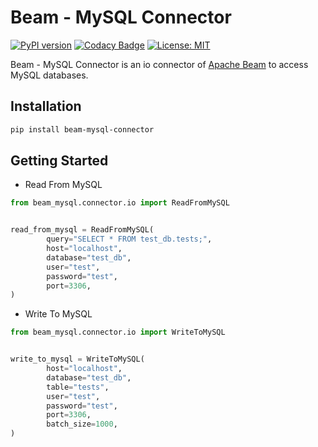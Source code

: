 # Beam - MySQL Connector
[![PyPI version](https://badge.fury.io/py/beam-mysql-connector.svg)](https://badge.fury.io/py/beam-mysql-connector)
[![Codacy Badge](https://api.codacy.com/project/badge/Grade/9d5d5727996e49e19bed91ac57bb1346)](https://www.codacy.com/manual/esaki01/beam-mysql-connector?utm_source=github.com&amp;utm_medium=referral&amp;utm_content=esaki01/beam-mysql-connector&amp;utm_campaign=Badge_Grade)
[![License: MIT](https://img.shields.io/badge/License-MIT-yellow.svg)](https://opensource.org/licenses/MIT)

Beam - MySQL Connector is an io connector of [Apache Beam](https://beam.apache.org/) to access MySQL databases.

## Installation
```bash
pip install beam-mysql-connector
```

## Getting Started
- Read From MySQL
```Python
from beam_mysql.connector.io import ReadFromMySQL


read_from_mysql = ReadFromMySQL(
        query="SELECT * FROM test_db.tests;",
        host="localhost",
        database="test_db",
        user="test",
        password="test",
        port=3306,
)
```

- Write To MySQL
```Python
from beam_mysql.connector.io import WriteToMySQL


write_to_mysql = WriteToMySQL(
        host="localhost",
        database="test_db",
        table="tests",
        user="test",
        password="test",
        port=3306,
        batch_size=1000,
)
```
